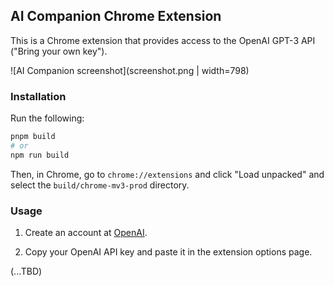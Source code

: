 ## AI Companion Chrome Extension

This is a Chrome extension that provides access to the OpenAI GPT-3 API ("Bring your own key").

![AI Companion screenshot](screenshot.png | width=798)

### Installation

Run the following:

```bash
pnpm build
# or
npm run build
```

Then, in Chrome, go to `chrome://extensions` and click "Load unpacked" and select the `build/chrome-mv3-prod` directory. 

### Usage

1. Create an account at [OpenAI](https://beta.openai.com/).

2. Copy your OpenAI API key and paste it in the extension options page.

(...TBD)
